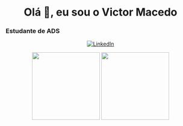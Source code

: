 <div align="center">
<h1>Olá 👋, eu sou o Victor Macedo </h1>
</div>

<h3> Estudante de ADS </h3>

<p align="center">
  <a href="https://www.linkedin.com/in/victor-macedo-9a7790367" target="_blank">
    <img src="https://img.shields.io/badge/LinkedIn-0077B5?style=for-the-badge&logo=linkedin&logoColor=white" alt="LinkedIn"/>
  </a>
</p>

<div align="center">
  <img height="180em" src="https://github-readme-stats.vercel.app/api?username=VictorMacedoCB&show_icons=true&theme=dracula&include_all_commits=true&count_private=true"/>
  <img height="180em" src="https://github-readme-stats.vercel.app/api/top-langs/?username=VictorMacedoCB&layout=compact&langs_count=7&theme=dracula"/>
</div>
